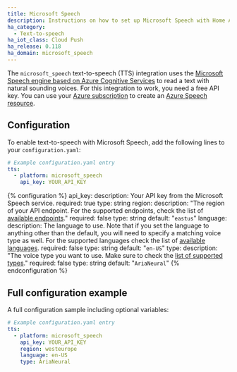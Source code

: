 ```yaml
---
title: Microsoft Speech
description: Instructions on how to set up Microsoft Speech with Home Assistant.
ha_category:
  - Text-to-speech
ha_iot_class: Cloud Push
ha_release: 0.118
ha_domain: microsoft_speech
---
```


The `microsoft_speech` text-to-speech (TTS) integration uses the [Microsoft Speech engine based on Azure Cognitive Services](https://docs.microsoft.com/en-us/azure/cognitive-services/Speech-Service/) to read a text with natural sounding voices. For this integration to work, you need a free API key. You can use your [Azure subscription](https://azure.microsoft.com) to create an [Azure Speech resource](https://portal.azure.com/#create/Microsoft.CognitiveServicesSpeechServices/).

## Configuration

To enable text-to-speech with Microsoft Speech, add the following lines to your `configuration.yaml`:

```yaml
# Example configuration.yaml entry
tts:
  - platform: microsoft_speech
    api_key: YOUR_API_KEY
```

{% configuration %}
api_key:
  description: Your API key from the Microsoft Speech service.
  required: true
  type: string
region:
  description: "The region of your API endpoint. For the supported endpoints, check the list of [available endpoints](https://github.com/home-assistant/core/blob/master/homeassistant/components/microsoft_speech/const.py#375)."
  required: false
  type: string
  default: "`eastus`"
language:
  description: The language to use. Note that if you set the language to anything other than the default, you will need to specify a matching voice type as well. For the supported languages check the list of [available languages](https://github.com/home-assistant/core/blob/master/homeassistant/components/microsoft_speech/const.py#3).
  required: false
  type: string
  default: "`en-US`"
type:
  description: "The voice type you want to use. Make sure to check the [list of supported types](https://github.com/home-assistant/core/blob/master/homeassistant/components/microsoft_speech/const.py#56)."
  required: false
  type: string
  default: "`AriaNeural`"
{% endconfiguration %}

## Full configuration example

A full configuration sample including optional variables:

```yaml
# Example configuration.yaml entry
tts:
  - platform: microsoft_speech
    api_key: YOUR_API_KEY
    region: westeurope
    language: en-US
    type: AriaNeural
```
